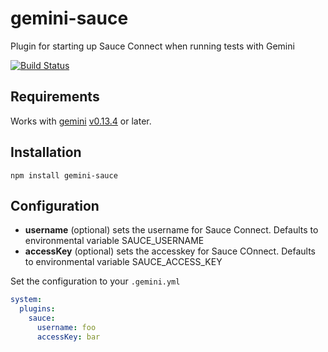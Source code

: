 # gemini-sauce
Plugin for starting up Sauce Connect when running tests with Gemini

[![Build Status](https://travis-ci.org/Saulis/gemini-sauce.svg?branch=master)](https://travis-ci.org/Saulis/gemini-sauce)

## Requirements
Works with [gemini](https://github.com/gemini-testing/gemini) [v0.13.4](https://github.com/gemini-testing/gemini/releases/tag/v0.13.4) or later.

## Installation
`npm install gemini-sauce`

## Configuration
- __username__ (optional) sets the username for Sauce Connect. Defaults to environmental variable SAUCE_USERNAME
- __accessKey__ (optional) sets the accesskey for Sauce COnnect. Defaults to environmental variable SAUCE_ACCESS_KEY

Set the configuration to your `.gemini.yml`

```yml
system:
  plugins:
    sauce:
      username: foo
      accessKey: bar
```
